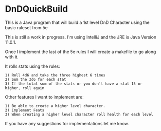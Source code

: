 # DnDQuickBuild
  This is a Java program that will build a 1st level DnD Character using the basic ruleset from 5e
  
  This is still a work in progress. I'm using IntelliJ and the JRE is Java Version 11.0.1.
  
  Once I implement the last of the 5e rules I will create a makefile to go along with it.
  
  It rolls stats using the rules:
  
    1) Roll 4d6 and take the three highest 6 times
    2) Sum the 3d6 for each stat
    3) If the total sum of the stats or you don't have a stat 15 or higher, roll again
  
  Other features I want to implement are:
  
    1) Be able to create a higher level character.
    2) Implement Feats
    3) When creating a higher level character roll health for each level
    
  If you have any suggestions for implementations let me know.
